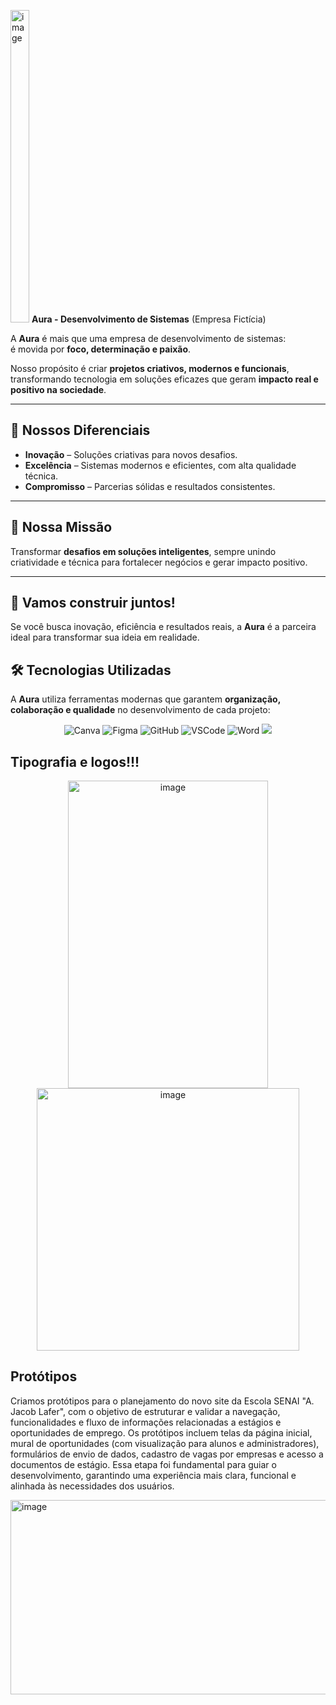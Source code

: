 

<img width="30" height="500" alt="image" src="https://github.com/user-attachments/assets/a4a82d61-e23e-4147-a0e3-4aa9ee1b115f" /> **Aura - Desenvolvimento de Sistemas** (Empresa Fictícia)


A **Aura** é mais que uma empresa de desenvolvimento de sistemas:  
é movida por **foco, determinação e paixão**.  

Nosso propósito é criar **projetos criativos, modernos e funcionais**, transformando tecnologia em soluções eficazes que geram **impacto real e positivo na sociedade**.

---

## 🚀 Nossos Diferenciais

- **Inovação** – Soluções criativas para novos desafios.  
- **Excelência** – Sistemas modernos e eficientes, com alta qualidade técnica.  
- **Compromisso** – Parcerias sólidas e resultados consistentes.  

---

## 🎯 Nossa Missão
Transformar **desafios em soluções inteligentes**, sempre unindo criatividade e técnica para fortalecer negócios e gerar impacto positivo.

---

## 🤝 Vamos construir juntos!
Se você busca inovação, eficiência e resultados reais, a **Aura** é a parceira ideal para transformar sua ideia em realidade.

## 🛠️ Tecnologias Utilizadas

A **Aura** utiliza ferramentas modernas que garantem **organização, colaboração e qualidade** no desenvolvimento de cada projeto:
<p align="center">
  <img src="https://img.shields.io/badge/Canva-%2300C4CC.svg?style=for-the-badge&logo=Canva&logoColor=white" alt="Canva"/>
  <img src="https://img.shields.io/badge/Figma-F24E1E?style=for-the-badge&logo=figma&logoColor=white" alt="Figma"/>
  <img src="https://img.shields.io/badge/GitHub-181717?style=for-the-badge&logo=github&logoColor=white" alt="GitHub"/>
  <img src="https://img.shields.io/badge/VSCode-0078d7.svg?style=for-the-badge&logo=visual-studio-code&logoColor=white" alt="VSCode"/>
  <img src="https://img.shields.io/badge/Microsoft_Word-2B579A?style=for-the-badge&logo=microsoft-word&logoColor=white" alt="Word"/>
  <img src="https://img.shields.io/badge/laravel-%23FF2D20.svg?style=for-the-badge&logo=laravel&logoColor=white"/>

</p>

## Tipografia e logos!!!
<p align="center">
<img width="320" height="492" alt="image" src="https://github.com/user-attachments/assets/dd3c9066-9be5-4fb7-bdf9-c333fc3c3964" />
<img width="420" alt="image" src="https://github.com/user-attachments/assets/36281415-0d73-4508-bae2-ae529e159613" />
</p>

## Protótipos
Criamos protótipos para o planejamento do novo site da Escola SENAI "A. Jacob Lafer", com o objetivo de estruturar e validar a navegação, funcionalidades e fluxo de informações relacionadas a estágios e oportunidades de emprego. Os protótipos incluem telas da página inicial, mural de oportunidades (com visualização para alunos e administradores), formulários de envio de dados, cadastro de vagas por empresas e acesso a documentos de estágio. Essa etapa foi fundamental para guiar o desenvolvimento, garantindo uma experiência mais clara, funcional e alinhada às necessidades dos usuários.

<img width="803" height="311" alt="image" src="https://github.com/user-attachments/assets/953e3986-0218-445f-80fb-157466f02b15" />







